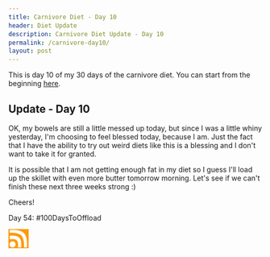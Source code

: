 ```yaml
---
title: Carnivore Diet - Day 10
header: Diet Update
description: Carnivore Diet Update - Day 10
permalink: /carnivore-day10/
layout: post
---
```


This is day 10 of my 30 days of the carnivore diet. You can start from the beginning [here](https://rmooreblog.netlify.app/carnivore/).

## Update - Day 10

OK, my bowels are still a little messed up today, but since I was a little whiny yesterday, I'm choosing to feel blessed today, because I am. Just the fact that I have the ability to try out weird diets like this is a blessing and I don't want to take it for granted.

It is possible that I am not getting enough fat in my diet so I guess I'll load up the skillet with even more butter tomorrow morning. Let's see if we can't finish these next three weeks strong :)

Cheers!

Day 54: #100DaysToOffload

<a href="https://rmooreblog.netlify.app/feed.xml"><img src="/assets/images/rss_feed.jpg" style="opacity:1;" width="40"/></a>
